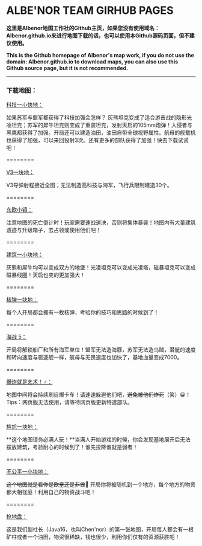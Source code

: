 # ALBE'NOR TEAM GIRHUB PAGES

**这里是Albenor地图工作社的Github主页，如果您没有使用域名：Albenor.github.io来进行地图下载的话，也可以使用本Github源码页面，但不建议使用。**

**This is the Github homepage of Albenor's map work, if you do not use the domain: Albenor.github.io to download maps, you can also use this Github source page, but it is not recommended.**

------------
###  下载地图：
[科技一小快地：][科技一小快地：]


[科技一小快地：]: https://wwop.lanzoul.com/iany517b1qif "科技一小快地："
如果苏军与盟军都获得了科技加强会怎样？
灰熊坦克变成了适合游击战的隐形光凌坦克；苏军的犀牛坦克则变成了重装坦克，发射天启的105mm炮弹！入侵者与黑鹰都获得了加强。开局还可以建造油田，油田自带全球视野属性。航母的舰载机也获得了加强，可以来回投射3次。还有更多的部队获得了加强！快去下载试试吧！


========


[V3一块地：][V3一块地：]


[V3一块地：]: https://wwop.lanzoul.com/iFHQ717axsid "V3一块地："
V3导弹射程接近全图；无法制造高科技与海军，飞行兵限制建造30个。

========


[东欧小镇：][东欧小镇：]


[东欧小镇：]: https://wwop.lanzoul.com/inIx717ayn7i "东欧小镇"
注意地图的死亡倒计时！玩家需要速战速决，否则将集体暴毙！地图内有大量建筑遗迹与升级箱子，去占领或使用他们吧！


========

[建筑一小块地：][建筑一小块地]

[建筑一小块地]: https://wwop.lanzoul.com/iQWgr17az58h "建筑一小块地"
灰熊和犀牛均可以变成双方的地堡！光凌坦克可以变成光凌塔，磁暴坦克可以变成磁暴线圈！天启也变的更加强大！


========

[核弹一块地：][核弹一块地]

[核弹一块地]: https://wwop.lanzoul.com/iI6Cu17azd1i "核弹一块地"
每个人开局都会拥有一枚核弹，考验你的技巧和思路的时候到了！


========

[海战 5：][海战 5：]


[海战 5：]: https://wwop.lanzoul.com/iY54P17azk1a "海战 5："
开局将解锁船厂和所有海军单位！盟军无法造海豚，苏军无法造乌贼，潜艇的速度和转向速度与驱逐舰一样，航母与无畏速度也加快了，基地血量变成7000。


========

[爆炸就是艺术！♂：][爆炸一块地]


[爆炸一块地]: https://wwop.lanzoul.com/iT3nT17b04ih "爆炸一块地"
地图中间将会持续刷自爆卡车！请速速躲避他们吧，~~避免被他们炸死~~（笑）😀！Tips：网页版无法使用，请等待网页版更新特遣部队。


========

[尴尬一块地：][尴尬一块地]


[尴尬一块地]: https://wwop.lanzoul.com/iF5uy17b0k0f "尴尬一块地"
**这个地图请务必满人玩！**当满人开始游戏的时候，你会发现基地展开后无法摆放建筑，考验耐心的时候到了！谁先投降谁就是弱者！


========

[不公平一小块地：][不公平一小块地：]


[不公平一小块地：]: https://wwop.lanzoul.com/iWYaM17b0zdi "不公平一小块地："
~~这个地图就是看你是欧皇还是非酋~~🐶
开局你将被随机到一个地方，每个地方的物资都大相径庭！利用自己的物资战斗吧！


========

[抢地盘：][抢地盘：]


[抢地盘：]: https://wwop.lanzoul.com/ispcb17b1iih "抢地盘："
这是我们副社长（Java16，也叫Chen'nor）的第一张地图，开局每人都会有一根矿柱或者一个油田，物资很稀缺，钱也很少，利用你们仅有的资源获胜吧！


